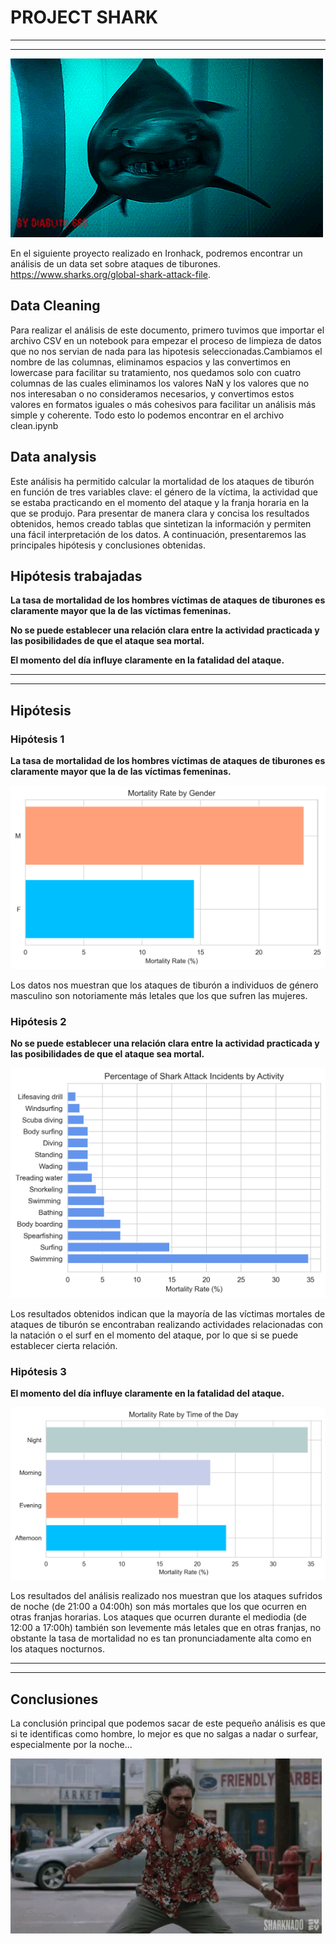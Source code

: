# PROJECT SHARK

---
---

![](imagenes/shark1.gif)

En el siguiente proyecto realizado en Ironhack, podremos encontrar un análisis de un data set sobre ataques de tiburones. https://www.sharks.org/global-shark-attack-file.

## Data Cleaning

Para realizar el análisis de este documento, primero tuvimos que importar el archivo CSV en un notebook para empezar el proceso de limpieza de datos que no nos servian de nada para las hipotesis seleccionadas.Cambiamos el nombre de las columnas, eliminamos espacios y las convertimos en lowercase para facilitar su tratamiento, nos quedamos solo con cuatro columnas de las cuales eliminamos los valores NaN y los valores que no nos interesaban o no consideramos necesarios, y convertimos estos valores en formatos iguales o más cohesivos para facilitar un análisis más simple y coherente. Todo esto lo podemos encontrar en el archivo clean.ipynb

## Data analysis

Este análisis ha permitido calcular la mortalidad de los ataques de tiburón en función de tres variables clave: el género de la víctima, la actividad que se estaba practicando en el momento del ataque y la franja horaria en la que se produjo. Para presentar de manera clara y concisa los resultados obtenidos, hemos creado tablas que sintetizan la información y permiten una fácil interpretación de los datos. A continuación, presentaremos las principales hipótesis y conclusiones obtenidas.

## Hipótesis trabajadas

**La tasa de mortalidad de los hombres víctimas de ataques de tiburones es claramente mayor que la de las víctimas femeninas.**

**No se puede establecer una relación clara entre la actividad practicada y las posibilidades de que el ataque sea mortal.**

**El momento del día influye claramente en la fatalidad del ataque.**


---
---

## Hipótesis

### Hipótesis 1

**La tasa de mortalidad de los hombres víctimas de ataques de tiburones es claramente mayor que la de las víctimas femeninas.**

![](imagenes/gender.png)

Los datos nos muestran que los ataques de tiburón a individuos de género masculino son notoriamente más letales que los que sufren las mujeres.   


### Hipótesis 2

**No se puede establecer una relación clara entre la actividad practicada y las posibilidades de que el ataque sea mortal.**

![](imagenes/activity.png)

Los resultados obtenidos indican que la mayoría de las víctimas mortales de ataques de tiburón se encontraban realizando actividades relacionadas con la natación o el surf en el momento del ataque, por lo que si se puede establecer cierta relación.


### Hipótesis 3

**El momento del día influye claramente en la fatalidad del ataque.**

![](imagenes/time.png)

Los resultados del análisis realizado nos muestran que los ataques sufridos de noche (de 21:00 a 04:00h) son más mortales que los que ocurren en otras franjas horarias. Los ataques que ocurren durante el mediodia (de 12:00 a 17:00h) también son levemente más letales que en otras franjas, no obstante la tasa de mortalidad no es tan pronunciadamente alta como en los ataques nocturnos.

---
---

## Conclusiones

La conclusión principal que podemos sacar de este pequeño análisis es que si te identificas como hombre, lo mejor es que no salgas a nadar o surfear, especialmente por la noche...

![](imagenes/sharknado.gif)


![]()